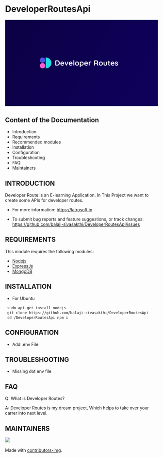# DeveloperRoutesApi

![alt text](https://github.com/balaji-sivasakthi/DeveloperRoutesApi/blob/master/readme/cover.png?raw=true)




Content of the Documentation
---------------------

 * Introduction
 * Requirements
 * Recommended modules
 * Installation
 * Configuration
 * Troubleshooting
 * FAQ
 * Maintainers

INTRODUCTION
------------

Developer Route is an E-learning Application. In This Project we want to create some APIs for developer routes.

 * For more information:
   https://latrosoft.in

 * To submit bug reports and feature suggestions, or track changes:
  https://github.com/balaji-sivasakthi/DeveloperRoutesApi/issues




REQUIREMENTS
------------

This module requires the following modules:

 * [Nodejs](https://nodejs.org/)
 * [ExpressJs](https://expressjs.com/)
 * [MongoDB](https://www.mongodb.com/)

INSTALLATION
------------
 
 * For Ubuntu 

 ```
  sudo apt-get install nodejs
  git clone https://github.com/balaji-sivasakthi/DeveloperRoutesApi 
  cd /DeveloperRoutesApi npm i
 
 ```


CONFIGURATION
-------------
 
 * Add .env File



TROUBLESHOOTING
---------------

 * Missing dot env file

FAQ
---

Q: What is Developer Routes?

A: Developer Routes is my dream project, Which helps to take over your carrer into next level.


MAINTAINERS
------------

<a href = "https://github.com/balaji-sivasakthi/DeveloperRoutesApi/graphs/contributors">
  <img src = "https://contrib.rocks/image?repo = balaji-sivasakthi/DeveloperRoutesApi"/>
</a>

Made with [contributors-img](https://contrib.rocks).


